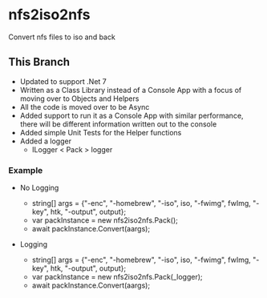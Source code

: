 # nfs2iso2nfs
Convert nfs files to iso and back

## This Branch
* Updated to support .Net 7
* Written as a Class Library instead of a Console App with a focus of moving over to Objects and Helpers
* All the code is moved over to be Async
* Added support to run it as a Console App with similar performance, there will be different information written out to the console
* Added simple Unit Tests for the Helper functions
* Added a logger
  * ILogger < Pack > logger

### Example
* No Logging
  * string[] args = {"-enc", "-homebrew", "-iso", iso, "-fwimg", fwImg, "-key", htk, "-output", output};
  * var packInstance = new nfs2iso2nfs.Pack();
  * await packInstance.Convert(aargs);

* Logging
  * string[] args = {"-enc", "-homebrew", "-iso", iso, "-fwimg", fwImg, "-key", htk, "-output", output};
  * var packInstance = new nfs2iso2nfs.Pack(_logger);
  * await packInstance.Convert(aargs);
